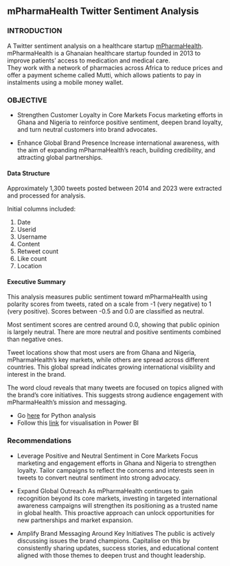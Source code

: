 ## mPharmaHealth Twitter Sentiment Analysis

### INTRODUCTION

A Twitter sentiment analysis on a healthcare startup [mPharmaHealth](https://mpharma.com/).                                                                   
mPharmaHealth is a Ghanaian healthcare startup founded in 2013 to improve patients’ access to medication and medical care.                                          
They work with a network of pharmacies across Africa to reduce prices and offer a payment scheme called Mutti, which allows patients to pay in instalments using a mobile money wallet.

### OBJECTIVE
- Strengthen Customer Loyalty in Core Markets
Focus marketing efforts in Ghana and Nigeria to reinforce positive sentiment, deepen brand loyalty, and turn neutral customers into brand advocates.

- Enhance Global Brand Presence
Increase international awareness, with the aim of expanding mPharmaHealth’s reach, building credibility, and attracting global partnerships.


#### Data Structure
Approximately 1,300 tweets posted between 2014 and 2023 were extracted and processed for analysis.

Initial columns included:
1. Date 
2. Userid
3. Username
4. Content
5. Retweet count
6. Like count
7. Location

#### Executive Summary
This analysis measures public sentiment toward mPharmaHealth using polarity scores from tweets, rated on a scale from -1 (very negative) to 1 (very positive). Scores between -0.5 and 0.0 are classified as neutral.

Most sentiment scores are centred around 0.0, showing that public opinion is largely neutral. There are more neutral and positive sentiments combined than negative ones.

Tweet locations show that most users are from Ghana and Nigeria, mPharmaHealth’s key markets, while others are spread across different countries. This global spread indicates growing international visibility and interest in the brand.

The word cloud reveals that many tweets are focused on topics aligned with the brand’s core initiatives. This suggests strong audience engagement with mPharmaHealth’s mission and messaging.


- Go [here](https://github.com/TheDataCode/mPharmaHealth-Sentiment-Analysis/blob/main/mpharma_sentiment_analysis.ipynb) for Python analysis
- Follow this [link](https://app.powerbi.com/view?r=eyJrIjoiNjY1ZWIxNTAtNDkzMC00ZGM5LWEzN2QtNTdlMjFkNWM5ZTViIiwidCI6IjFjNWQ1YzI5LWQ2MmYtNDQzYS04MTk4LWE4ZTY4ZjM2ZDk0MiJ9) for visualisation in Power BI


### Recommendations
- Leverage Positive and Neutral Sentiment in Core Markets
Focus marketing and engagement efforts in Ghana and Nigeria to strengthen loyalty. Tailor campaigns to reflect the concerns and interests seen in tweets to convert neutral sentiment into strong advocacy.

- Expand Global Outreach
As mPharmaHealth continues to gain recognition beyond its core markets, investing in targeted international awareness campaigns will strengthen its positioning as a trusted name in global health. This proactive approach can unlock opportunities for new partnerships and market expansion.

- Amplify Brand Messaging Around Key Initiatives
The public is actively discussing issues the brand champions. Capitalise on this by consistently sharing updates, success stories, and educational content aligned with those themes to deepen trust and thought leadership.



                 


